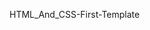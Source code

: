HTML_And_CSS-First-Template
<!---
Mario-Mamdoh/Mario-Mamdoh is a ✨ special ✨ repository because its `README.md` (this file) appears on your GitHub profile.
You can click the Preview link to take a look at your changes.
--->
